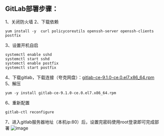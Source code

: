 ## GitLab部署步骤：

1、关闭防火墙
2、下载依赖

```
yum install -y  curl policycoreutils openssh-server openssh-clients  postfix
```

3、设置开机自启

```
systemctl enable sshd
systemctl start sshd
systemctl enable postfix
systemctl start postfix
```

4、下载gitlab，下载连接（夸克网盘）：[gitlab-ce-9.1.0-ce.0.el7.x86_64.rpm](https://pan.quark.cn/s/a3a0509d91db)
5、解压

```
yum -y install gitlab-ce-9.1.0-ce.0.el7.x86_64.rpm
```

6、重新配置

```
gitlab-ctl reconfigure
```

7、进入gitlab服务器地址（本机ip:80）后，设置完密码使用root登录即可完成部署
![image](https://github.com/user-attachments/assets/697e903c-5c92-4019-9000-e40d35ffa516)

